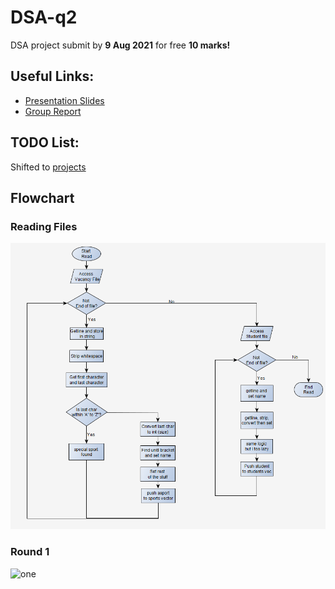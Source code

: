 # DSA-q2
DSA project submit by **9 Aug 2021** for free **10 marks!**

## Useful Links:
* [Presentation Slides](https://docs.google.com/presentation/d/1VJAfc5MLgw_9Da2TqtMTnclgfCCYI-qh6GI19ojEuoU/edit#slide=id.p)
* [Group Report](https://docs.google.com/document/d/1nf_r0gE0NYXF8mCVTurptTGGjxzFqCf8iK9oEva5cBY/edit?usp=sharing)

## TODO List:
Shifted to [projects](https://github.com/liang799/DSA-q2/projects/1)

## Flowchart
### Reading Files
![files](pictures/readFiles_v2.1.png)
### Round 1
![one](pictures/roundOne_v2.1.png)
